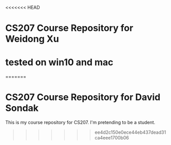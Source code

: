 <<<<<<< HEAD
# CS207 Course Repository for Weidong Xu  
# tested on win10 and mac
=======
# CS207 Course Repository for David Sondak

This is my course repository for CS207.  I'm pretending to 
be a student.
>>>>>>> ee4d2c150e0ece44eb437dead31ca4eee1700b06
